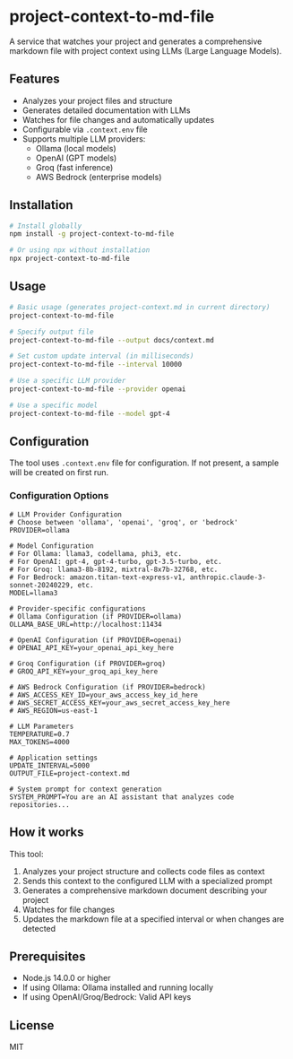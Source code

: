 # project-context-to-md-file

A service that watches your project and generates a comprehensive markdown file with project context using LLMs (Large Language Models).

## Features

- Analyzes your project files and structure
- Generates detailed documentation with LLMs
- Watches for file changes and automatically updates
- Configurable via `.context.env` file
- Supports multiple LLM providers:
  - Ollama (local models)
  - OpenAI (GPT models)
  - Groq (fast inference)
  - AWS Bedrock (enterprise models)

## Installation

```bash
# Install globally
npm install -g project-context-to-md-file

# Or using npx without installation
npx project-context-to-md-file
```

## Usage

```bash
# Basic usage (generates project-context.md in current directory)
project-context-to-md-file

# Specify output file
project-context-to-md-file --output docs/context.md

# Set custom update interval (in milliseconds)
project-context-to-md-file --interval 10000

# Use a specific LLM provider
project-context-to-md-file --provider openai

# Use a specific model
project-context-to-md-file --model gpt-4
```

## Configuration

The tool uses `.context.env` file for configuration. If not present, a sample will be created on first run.

### Configuration Options

```
# LLM Provider Configuration
# Choose between 'ollama', 'openai', 'groq', or 'bedrock'
PROVIDER=ollama

# Model Configuration
# For Ollama: llama3, codellama, phi3, etc.
# For OpenAI: gpt-4, gpt-4-turbo, gpt-3.5-turbo, etc.
# For Groq: llama3-8b-8192, mixtral-8x7b-32768, etc.
# For Bedrock: amazon.titan-text-express-v1, anthropic.claude-3-sonnet-20240229, etc.
MODEL=llama3

# Provider-specific configurations
# Ollama Configuration (if PROVIDER=ollama)
OLLAMA_BASE_URL=http://localhost:11434

# OpenAI Configuration (if PROVIDER=openai)
# OPENAI_API_KEY=your_openai_api_key_here

# Groq Configuration (if PROVIDER=groq)
# GROQ_API_KEY=your_groq_api_key_here

# AWS Bedrock Configuration (if PROVIDER=bedrock)
# AWS_ACCESS_KEY_ID=your_aws_access_key_id_here
# AWS_SECRET_ACCESS_KEY=your_aws_secret_access_key_here
# AWS_REGION=us-east-1

# LLM Parameters
TEMPERATURE=0.7
MAX_TOKENS=4000

# Application settings
UPDATE_INTERVAL=5000
OUTPUT_FILE=project-context.md

# System prompt for context generation
SYSTEM_PROMPT=You are an AI assistant that analyzes code repositories...
```

## How it works

This tool:

1. Analyzes your project structure and collects code files as context
2. Sends this context to the configured LLM with a specialized prompt
3. Generates a comprehensive markdown document describing your project
4. Watches for file changes
5. Updates the markdown file at a specified interval or when changes are detected

## Prerequisites

- Node.js 14.0.0 or higher
- If using Ollama: Ollama installed and running locally
- If using OpenAI/Groq/Bedrock: Valid API keys

## License

MIT
